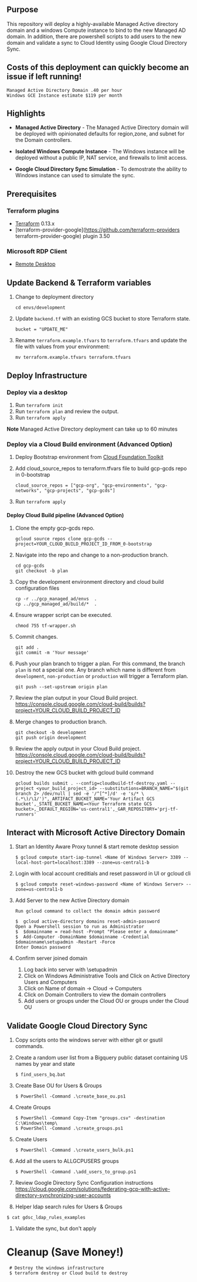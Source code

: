 ## Purpose

This repository will deploy a highly-available Managed Active directory domain and a windows Compute instance to bind to the new Managed AD domain. In addition, there are powershell scripts to add users to the new domain and validate a sync to Cloud Identity using Google Cloud Directory Sync.

## Costs of this deployment can quickly become an issue if left running!

```
Managed Active Directory Domain .40 per hour
Windows GCE Instance estimate $119 per month
```

## Highlights

- **Managed Active Directory** - The Managed Active Directory domain will be deployed with opinionated defaults for region,zone, and subnet for the Domain controllers.

- **Isolated Windows Compute Instance** - The Windows instance will be deployed without a public IP, NAT service, and firewalls to limit access.

- **Google Cloud Directory Sync Simulation** - To demostrate the ability to Windows instance can used to simulate the sync.

## Prerequisites

### Terraform plugins

- [Terraform](https://www.terraform.io/downloads.html) 0.13.x
- [terraform-provider-google](https://github.com/terraform-providers terraform-provider-google) plugin 3.50

### Microsoft RDP Client

- [Remote Desktop](https://cloud.google.com/compute/docs/instances/connecting-to-instance#windows)

## Update Backend & Terraform variables

1. Change to deployment directory
   ```
   cd envs/development
   ```
1. Update `backend.tf` with an existing GCS bucket to store Terraform state.
   ```
   bucket = "UPDATE_ME"
   ```
1. Rename `terraform.example.tfvars` to `terraform.tfvars` and update the file with values from your environment:
   ```
   mv terraform.example.tfvars terraform.tfvars
   ```

## Deploy Infrastructure

### Deploy via a desktop

1. Run `terraform init`
1. Run `terraform plan` and review the output.
1. Run `terraform apply`

**Note** Managed Active Directory deployment can take up to 60 minutes

### Deploy via a Cloud Build environment (Advanced Option)

1. Deploy Bootstrap environment from [Cloud Foundation Toolkit](https://github.com/terraform-google-modules/terraform-example-foundation/tree/master/0-bootstrap)

1. Add cloud_source_repos to terraform.tfvars file to build gcp-gcds repo in 0-bootstrap

   ```
   cloud_source_repos = ["gcp-org", "gcp-environments", "gcp-networks", "gcp-projects", "gcp-gcds"]
   ```

1. Run `terraform apply`

#### Deploy Cloud Build pipeline (Advanced Option)

1. Clone the empty gcp-gcds repo.
   ```
   gcloud source repos clone gcp-gcds --project=YOUR_CLOUD_BUILD_PROJECT_ID_FROM_0-bootstrap
   ```
1. Navigate into the repo and change to a non-production branch.
   ```
   cd gcp-gcds
   git checkout -b plan
   ```
1. Copy the development environment directory and cloud build configuration files
   ```
   cp -r ../gcp_managed_ad/envs  .
   cp ../gcp_managed_ad/build/*  .
   ```
1. Ensure wrapper script can be executed.
   ```
   chmod 755 tf-wrapper.sh
   ```
1. Commit changes.
   ```
   git add .
   git commit -m 'Your message'
   ```
1. Push your plan branch to trigger a plan. For this command, the branch `plan` is not a special one. Any branch which name is different from `development`, `non-production` or `production` will trigger a Terraform plan.
   ```
   git push --set-upstream origin plan
   ```
1. Review the plan output in your Cloud Build project. https://console.cloud.google.com/cloud-build/builds?project=YOUR_CLOUD_BUILD_PROJECT_ID
1. Merge changes to production branch.
   ```
   git checkout -b development
   git push origin development
   ```
1. Review the apply output in your Cloud Build project. https://console.cloud.google.com/cloud-build/builds?project=YOUR_CLOUD_BUILD_PROJECT_ID

1. Destroy the new GCS bucket with gcloud build command
   ```
   gcloud builds submit . --config=cloudbuild-tf-destroy.yaml --project <your_build_project_id> --substitutions=BRANCH_NAME="$(git branch 2> /dev/null | sed -e '/^[^*]/d' -e 's/* \(.*\)/\1/')",_ARTIFACT_BUCKET_NAME='Your Artifact GCS Bucket',_STATE_BUCKET_NAME=<Your Terraform state GCS bucket>,_DEFAULT_REGION='us-central1',_GAR_REPOSITORY='prj-tf-runners'
   ```

## Interact with Microsoft Active Directory Domain

1. Start an Identity Aware Proxy tunnel & start remote desktop session
   ```text
   $ gcloud compute start-iap-tunnel <Name Of Windows Server> 3389 --local-host-port=localhost:3389 --zone=us-central1-b
   ```
1. Login with local account creditials and reset password in UI or gcloud cli
   ```text
   $ gcloud compute reset-windows-password <Name of Windows Server> --zone=us-central1-b
   ```
1. Add Server to the new Active Directory domain

   ```text
   Run gcloud command to collect the domain admin password

   $  gcloud active-directory domains reset-admin-password
   Open a Powershell session to run as Administrator
   $  $domainname = read-host -Prompt "Please enter a domainname"
   $  Add-Computer -DomainName $domainname -Credential $domainname\setupadmin -Restart -Force
   Enter Domain password
   ```

1. Confirm server joined domain

   1. Log back into server with <Name of domain>\setupadmin
   1. Click on Windows Administrative Tools and Click on Active Directory Users and Computers
   1. Click on Name of domain -> Cloud -> Computers
   1. Click on Domain Controllers to view the domain controllers
   1. Add users or groups under the Cloud OU or groups under the Cloud OU

## Validate Google Cloud Directory Sync

1. Copy scripts onto the windows server with either git or gsutil commands.

1. Create a random user list from a Bigquery public dataset containing US names by year and state
   ```
   $ find_users_bq.bat
   ```
1. Create Base OU for Users & Groups
    ```
    $ PowerShell -Command .\create_base_ou.ps1
    ```
1. Create Groups
   ```
   $ PowerShell -Command Copy-Item "groups.csv" -destination C:\Windows\temp\
   $ PowerShell -Command .\create_groups.ps1
   ```
1. Create Users
   ```
   $ PowerShell -Command .\create_users_bulk.ps1
   ```
1. Add all the users to ALLGCPUSERS groups
   ```
   $ PowerShell -Command .\add_users_to_group.ps1
   ```

1. Review Google Directory Sync Configuration instructions
   https://cloud.google.com/solutions/federating-gcp-with-active-directory-synchronizing-user-accounts

1. Helper ldap search rules for Users & Groups
  ```
  $ cat gdsc_ldap_rules_examples
  ```

1. Validate the sync, but don't apply

# Cleanup (Save Money!)
```
 # Destroy the windows infrastructure
 $ terraform destroy or Cloud build to destroy
```
